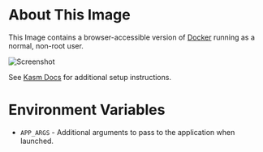 # About This Image

This Image contains a browser-accessible version of [Docker](https://www.docker.com/) running as a normal, non-root user.

![Screenshot][Image_Screenshot]

[Image_Screenshot]: https://f.hubspotusercontent30.net/hubfs/5856039/dockerhub/ubuntu_dind.jpg "Image Screenshot"

See [Kasm Docs](https://kasmweb.com/docs/latest/how_to/docker_in_kasm.html) for additional setup instructions.

# Environment Variables

* `APP_ARGS` - Additional arguments to pass to the application when launched.
